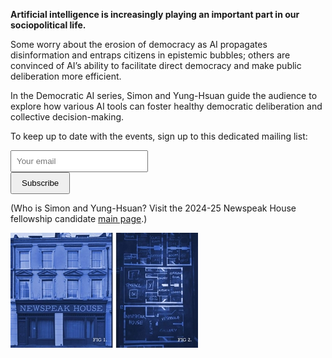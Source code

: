 **Artificial intelligence is increasingly playing an important part in our sociopolitical life.**

Some worry about the erosion of democracy as AI propagates disinformation and entraps citizens in epistemic bubbles; others are convinced of AI’s ability to facilitate direct democracy and make public deliberation more efficient. 

In the Democratic AI series, Simon and Yung-Hsuan guide the audience to explore how various AI tools can foster healthy democratic deliberation and collective decision-making.

To keep up to date with the events, sign up to this dedicated mailing list: 
<form action="https://formspree.io/f/xdkkevzo" method="POST">
    <div style="max-width: 300px; margin: 10px 0;">
        <input
            type="email"
            name="email"
            placeholder="Your email"
            required
            style="padding: 8px; width: 200px; margin-right: 8px;"
        >
        <button type="submit" style="padding: 8px 16px;">
            Subscribe
        </button>
    </div>
</form>

(Who is Simon and Yung-Hsuan? Visit the 2024-25 Newspeak House fellowship candidate [main page](https://2024.newspeak.house/).)

<img src="../images/FrontNewspeakHouse02.jpg" alt="NWSPK House" class="img-fluid">
